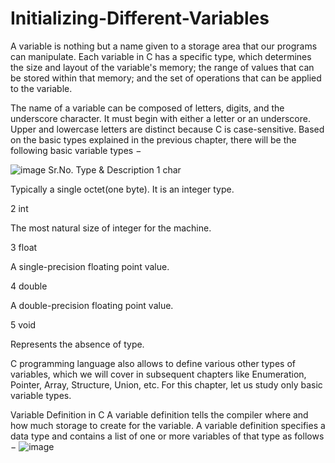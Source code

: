 # Initializing-Different-Variables

A variable is nothing but a name given to a storage area that our programs can manipulate. Each variable in C has a specific type, which determines the size and layout of the variable's memory; the range of values that can be stored within that memory; and the set of operations that can be applied to the variable.

The name of a variable can be composed of letters, digits, and the underscore character. It must begin with either a letter or an underscore. Upper and lowercase letters are distinct because C is case-sensitive. Based on the basic types explained in the previous chapter, there will be the following basic variable types −

![image](https://user-images.githubusercontent.com/125429608/234254150-1d981479-f023-45cb-b642-65efe72daae3.png)
Sr.No. Type & Description 1 char

Typically a single octet(one byte). It is an integer type.

2 int

The most natural size of integer for the machine.

3 float

A single-precision floating point value.

4 double

A double-precision floating point value.

5 void

Represents the absence of type.

C programming language also allows to define various other types of variables, which we will cover in subsequent chapters like Enumeration, Pointer, Array, Structure, Union, etc. For this chapter, let us study only basic variable types.

Variable Definition in C A variable definition tells the compiler where and how much storage to create for the variable. A variable definition specifies a data type and contains a list of one or more variables of that type as follows −
![image](https://user-images.githubusercontent.com/125429608/234254427-c868bf21-233c-4f0f-af9c-85758bb2c1c6.png)

